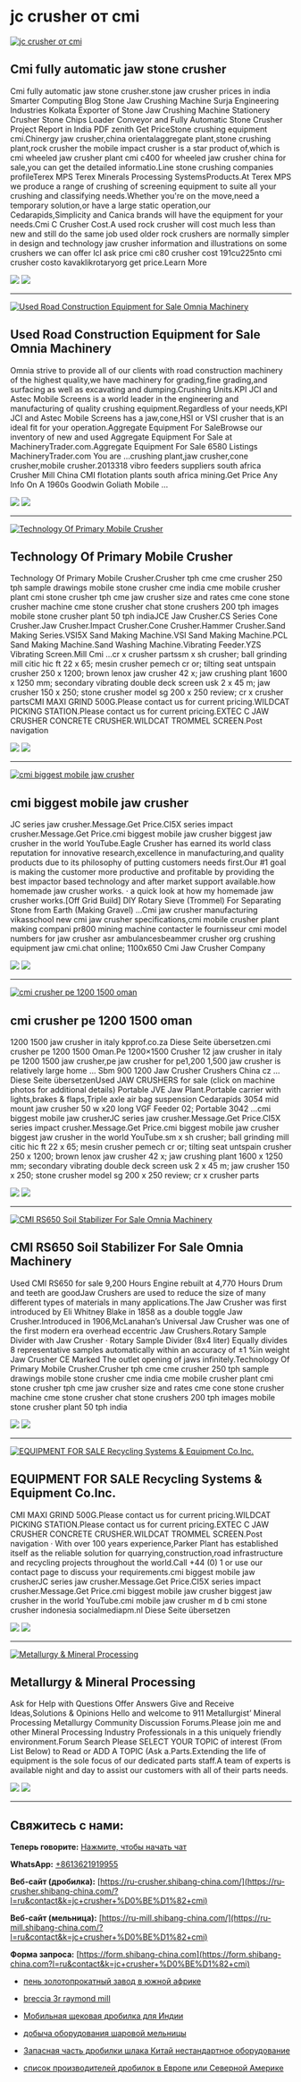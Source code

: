 # jc crusher от cmi

<a href="https://swt.shibang-china.com/?l=ru&img&k=jc+crusher+%D0%BE%D1%82+cmi" target="_blank">![jc crusher от cmi](http://static.shibang-china.com/all-800x300/1478.jpg)</a>

## Cmi fully automatic jaw stone crusher
Cmi fully automatic jaw stone crusher.stone jaw crusher prices in india Smarter Computing Blog Stone Jaw Crushing Machine Surja Engineering Industries Kolkata Exporter of Stone Jaw Crushing Machine Stationery Crusher Stone Chips Loader Conveyor and Fully Automatic Stone Crusher Project Report in India PDF zenith Get PriceStone crushing equipment cmi.Chinergy jaw crusher,china orientalaggregate plant,stone crushing plant,rock crusher the mobile impact crusher is a star product of,which is cmi wheeled jaw crusher plant cmi c400 for wheeled jaw crusher china for sale,you can get the detailed informatio.Line stone crushing companies profileTerex MPS Terex Minerals Processing SystemsProducts.At Terex MPS we produce a range of crushing of screening equipment to suite all your crushing and classifying needs.Whether you're on the move,need a temporary solution,or have a large static operation,our Cedarapids,Simplicity and Canica brands will have the equipment for your needs.Cmi C Crusher Cost.A used rock crusher will cost much less than new and still do the same job used older rock crushers are normally simpler in design and technology jaw crusher information and illustrations on some crushers we can offer lcl ask price cmi c80 crusher cost 191cu225nto cmi crusher costo kavaklikrotaryorg get price.Learn More


<a href="https://whatsapp.shibangsoft.com/WhatsApp.php" target="_blank" title="WhatsApp">![](http://static.shibang-china.com/icon/whatsapp.png)</a> <a href="https://swt.shibang-china.com/?l=ru&icon&k=jc+crusher+%D0%BE%D1%82+cmi" target="_blank">![](http://static.shibang-china.com/icon/chat-ru.png)</a>

---

<a href="https://swt.shibang-china.com/?l=ru&img&k=jc+crusher+%D0%BE%D1%82+cmi" target="_blank">![Used Road Construction Equipment for Sale Omnia Machinery](http://static.shibang-china.com/all-800x300/1191.jpg)</a>

## Used Road Construction Equipment for Sale Omnia Machinery
Omnia strive to provide all of our clients with road construction machinery of the highest quality,we have machinery for grading,fine grading,and surfacing as well as excavating and dumping.Crushing Units.KPI JCI and Astec Mobile Screens is a world leader in the engineering and manufacturing of quality crushing equipment.Regardless of your needs,KPI JCI and Astec Mobile Screens has a jaw,cone,HSI or VSI crusher that is an ideal fit for your operation.Aggregate Equipment For SaleBrowse our inventory of new and used Aggregate Equipment For Sale at MachineryTrader.com.Aggregate Equipment For Sale 6580 Listings MachineryTrader.com You are …crushing plant,jaw crusher,cone crusher,mobile crusher.2013318 vibro feeders suppliers south africa Crusher Mill China CMI flotation plants south africa mining.Get Price Any Info On A 1960s Goodwin Goliath Mobile …


<a href="https://whatsapp.shibangsoft.com/WhatsApp.php" target="_blank" title="WhatsApp">![](http://static.shibang-china.com/icon/whatsapp.png)</a> <a href="https://swt.shibang-china.com/?l=ru&icon&k=jc+crusher+%D0%BE%D1%82+cmi" target="_blank">![](http://static.shibang-china.com/icon/chat-ru.png)</a>

---

<a href="https://swt.shibang-china.com/?l=ru&img&k=jc+crusher+%D0%BE%D1%82+cmi" target="_blank">![Technology Of Primary Mobile Crusher](http://static.shibang-china.com/all-800x300/1383.jpg)</a>

## Technology Of Primary Mobile Crusher
Technology Of Primary Mobile Crusher.Crusher tph cme cme crusher 250 tph sample drawings mobile stone crusher cme india cme mobile crusher plant cmi stone crusher tph cme jaw crusher size and rates cme cone stone crusher machine cme stone crusher chat stone crushers 200 tph images mobile stone crusher plant 50 tph indiaJCE Jaw Crusher.CS Series Cone Crusher.Jaw Crusher.Impact Crusher.Cone Crusher.Hammer Crusher.Sand Making Series.VSI5X Sand Making Machine.VSI Sand Making Machine.PCL Sand Making Machine.Sand Washing Machine.Vibrating Feeder.YZS Vibrating Screen.Mill Cmi …cr x crusher partssm x sh crusher; ball grinding mill citic hic ft 22 x 65; mesin crusher pemech cr or; tilting seat untspain crusher 250 x 1200; brown lenox jaw crusher 42 x; jaw crushing plant 1600 x 1250 mm; secondary vibrating double deck screen usk 2 x 45 m; jaw crusher 150 x 250; stone crusher model sg 200 x 250 review; cr x crusher partsCMI MAXI GRIND 500G.Please contact us for current pricing.WILDCAT PICKING STATION.Please contact us for current pricing.EXTEC C JAW CRUSHER CONCRETE CRUSHER.WILDCAT TROMMEL SCREEN.Post navigation


<a href="https://whatsapp.shibangsoft.com/WhatsApp.php" target="_blank" title="WhatsApp">![](http://static.shibang-china.com/icon/whatsapp.png)</a> <a href="https://swt.shibang-china.com/?l=ru&icon&k=jc+crusher+%D0%BE%D1%82+cmi" target="_blank">![](http://static.shibang-china.com/icon/chat-ru.png)</a>

---

<a href="https://swt.shibang-china.com/?l=ru&img&k=jc+crusher+%D0%BE%D1%82+cmi" target="_blank">![cmi biggest mobile jaw crusher](http://static.shibang-china.com/all-800x300/1493.jpg)</a>

## cmi biggest mobile jaw crusher
JC series jaw crusher.Message.Get Price.CI5X series impact crusher.Message.Get Price.cmi biggest mobile jaw crusher biggest jaw crusher in the world YouTube.Eagle Crusher has earned its world class reputation for innovative research,excellence in manufacturing,and quality products due to its philosophy of putting customers needs first.Our #1 goal is making the customer more productive and profitable by providing the best impactor based technology and after market support available.how homemade jaw crusher works.&nbsp;&#0183;&#32;a quick look at how my homemade jaw crusher works.[Off Grid Build] DIY Rotary Sieve (Trommel) For Separating Stone from Earth (Making Gravel) …Cmi jaw crusher manufacturing vikasschool new cmi jaw crusher specifications,cmi mobile crusher plant making compani pr800 mining machine contacter le fournisseur cmi model numbers for jaw crusher asr ambulancesbeammer crusher org crushing equipment jaw cmi.chat online; 1100x650 Cmi Jaw Crusher Company


<a href="https://whatsapp.shibangsoft.com/WhatsApp.php" target="_blank" title="WhatsApp">![](http://static.shibang-china.com/icon/whatsapp.png)</a> <a href="https://swt.shibang-china.com/?l=ru&icon&k=jc+crusher+%D0%BE%D1%82+cmi" target="_blank">![](http://static.shibang-china.com/icon/chat-ru.png)</a>

---

<a href="https://swt.shibang-china.com/?l=ru&img&k=jc+crusher+%D0%BE%D1%82+cmi" target="_blank">![cmi crusher pe 1200 1500 oman](http://static.shibang-china.com/all-800x300/93.jpg)</a>

## cmi crusher pe 1200 1500 oman
1200 1500 jaw crusher in italy kpprof.co.za Diese Seite &#252;bersetzen.cmi crusher pe 1200 1500 Oman.Pe 1200&#215;1500 Crusher 12 jaw crusher in italy pe 1200 1500 jaw crusher,pe jaw crusher for pe1,200 1,500 jaw crusher is relatively large home … Sbm 900 1200 Jaw Crusher Crushers China cz … Diese Seite &#252;bersetzenUsed JAW CRUSHERS for sale (click on machine photos for additional details) Portable JVE Jaw Plant.Portable carrier with lights,brakes &amp; flaps,Triple axle air bag suspension Cedarapids 3054 mid mount jaw crusher 50 w x20 long VGF Feeder 02; Portable 3042 …cmi biggest mobile jaw crusherJC series jaw crusher.Message.Get Price.CI5X series impact crusher.Message.Get Price.cmi biggest mobile jaw crusher biggest jaw crusher in the world YouTube.sm x sh crusher; ball grinding mill citic hic ft 22 x 65; mesin crusher pemech cr or; tilting seat untspain crusher 250 x 1200; brown lenox jaw crusher 42 x; jaw crushing plant 1600 x 1250 mm; secondary vibrating double deck screen usk 2 x 45 m; jaw crusher 150 x 250; stone crusher model sg 200 x 250 review; cr x crusher parts


<a href="https://whatsapp.shibangsoft.com/WhatsApp.php" target="_blank" title="WhatsApp">![](http://static.shibang-china.com/icon/whatsapp.png)</a> <a href="https://swt.shibang-china.com/?l=ru&icon&k=jc+crusher+%D0%BE%D1%82+cmi" target="_blank">![](http://static.shibang-china.com/icon/chat-ru.png)</a>

---

<a href="https://swt.shibang-china.com/?l=ru&img&k=jc+crusher+%D0%BE%D1%82+cmi" target="_blank">![CMI RS650 Soil Stabilizer For Sale Omnia Machinery](http://static.shibang-china.com/all-800x300/1171.jpg)</a>

## CMI RS650 Soil Stabilizer For Sale Omnia Machinery
Used CMI RS650 for sale 9,200 Hours Engine rebuilt at 4,770 Hours Drum and teeth are goodJaw Crushers are used to reduce the size of many different types of materials in many applications.The Jaw Crusher was first introduced by Eli Whitney Blake in 1858 as a double toggle Jaw Crusher.Introduced in 1906,McLanahan’s Universal Jaw Crusher was one of the first modern era overhead eccentric Jaw Crushers.Rotary Sample Divider with Jaw Crusher&nbsp;&#0183;&#32;Rotary Sample Divider (8x4 liter) Equally divides 8 representative samples automatically within an accuracy of &#177;1 %in weight  Jaw Crusher CE Marked The outlet opening of jaws infinitely.Technology Of Primary Mobile Crusher.Crusher tph cme cme crusher 250 tph sample drawings mobile stone crusher cme india cme mobile crusher plant cmi stone crusher tph cme jaw crusher size and rates cme cone stone crusher machine cme stone crusher chat stone crushers 200 tph images mobile stone crusher plant 50 tph india


<a href="https://whatsapp.shibangsoft.com/WhatsApp.php" target="_blank" title="WhatsApp">![](http://static.shibang-china.com/icon/whatsapp.png)</a> <a href="https://swt.shibang-china.com/?l=ru&icon&k=jc+crusher+%D0%BE%D1%82+cmi" target="_blank">![](http://static.shibang-china.com/icon/chat-ru.png)</a>

---

<a href="https://swt.shibang-china.com/?l=ru&img&k=jc+crusher+%D0%BE%D1%82+cmi" target="_blank">![EQUIPMENT FOR SALE Recycling Systems &amp; Equipment Co.Inc.](http://static.shibang-china.com/all-800x300/227.jpg)</a>

## EQUIPMENT FOR SALE Recycling Systems &amp; Equipment Co.Inc.
CMI MAXI GRIND 500G.Please contact us for current pricing.WILDCAT PICKING STATION.Please contact us for current pricing.EXTEC C JAW CRUSHER CONCRETE CRUSHER.WILDCAT TROMMEL SCREEN.Post navigation&nbsp;&#0183;&#32;With over 100 years experience,Parker Plant has established itself as the reliable solution for quarrying,construction,road infrastructure and recycling projects throughout the world.Call +44 (0) 1 or use our contact page to discuss your requirements.cmi biggest mobile jaw crusherJC series jaw crusher.Message.Get Price.CI5X series impact crusher.Message.Get Price.cmi biggest mobile jaw crusher biggest jaw crusher in the world YouTube.cmi mobile jaw crusher m d b cmi stone crusher indonesia socialmediapm.nl Diese Seite &#252;bersetzen


<a href="https://whatsapp.shibangsoft.com/WhatsApp.php" target="_blank" title="WhatsApp">![](http://static.shibang-china.com/icon/whatsapp.png)</a> <a href="https://swt.shibang-china.com/?l=ru&icon&k=jc+crusher+%D0%BE%D1%82+cmi" target="_blank">![](http://static.shibang-china.com/icon/chat-ru.png)</a>

---

<a href="https://swt.shibang-china.com/?l=ru&img&k=jc+crusher+%D0%BE%D1%82+cmi" target="_blank">![Metallurgy &amp; Mineral Processing](http://static.shibang-china.com/all-800x300/1507.jpg)</a>

## Metallurgy &amp; Mineral Processing
Ask for Help with Questions Offer Answers Give and Receive Ideas,Solutions &amp; Opinions Hello and welcome to 911 Metallurgist’ Mineral Processing Metallurgy Community Discussion Forums.Please join me and other Mineral Processing Industry Professionals in a this uniquely friendly environment.Forum Search Please SELECT YOUR TOPIC of interest (From List Below) to Read or ADD A TOPIC (Ask a.Parts.Extending the life of equipment is the sole focus of our dedicated parts staff.A team of experts is available night and day to assist our customers with all of their parts needs.

<a href="https://whatsapp.shibangsoft.com/WhatsApp.php" target="_blank" title="WhatsApp">![](http://static.shibang-china.com/icon/whatsapp.png)</a> <a href="https://swt.shibang-china.com/?l=ru&icon&k=jc+crusher+%D0%BE%D1%82+cmi" target="_blank">![](http://static.shibang-china.com/icon/chat-ru.png)</a>

---
## Свяжитесь с нами:

**Теперь говорите:** [Нажмите, чтобы начать чат](https://swt.shibang-china.com?l=ru&contact&k=jc+crusher+%D0%BE%D1%82+cmi)

**WhatsApp:**  [+8613621919955](https://whatsapp.shibangsoft.com/WhatsApp.php)

**Веб-сайт (дробилка):** [https://ru-crusher.shibang-china.com/](https://ru-crusher.shibang-china.com/?l=ru&contact&k=jc+crusher+%D0%BE%D1%82+cmi)

**Веб-сайт (мельница):** [https://ru-mill.shibang-china.com/](https://ru-mill.shibang-china.com/?l=ru&contact&k=jc+crusher+%D0%BE%D1%82+cmi)

**Форма запроса:** [https://form.shibang-china.com](https://form.shibang-china.com?l=ru&contact&k=jc+crusher+%D0%BE%D1%82+cmi)

* [пень золотопрокатный завод в южной африке](../123/%D0%BF%D0%B5%D0%BD%D1%8C%20%D0%B7%D0%BE%D0%BB%D0%BE%D1%82%D0%BE%D0%BF%D1%80%D0%BE%D0%BA%D0%B0%D1%82%D0%BD%D1%8B%D0%B9%20%D0%B7%D0%B0%D0%B2%D0%BE%D0%B4%20%D0%B2%20%D1%8E%D0%B6%D0%BD%D0%BE%D0%B9%20%D0%B0%D1%84%D1%80%D0%B8%D0%BA%D0%B5.md)

* [breccia 3r raymond mill](../124/breccia%203r%20raymond%20mill.md)

* [Мобильная щековая дробилка для Индии](../121/%D0%9C%D0%BE%D0%B1%D0%B8%D0%BB%D1%8C%D0%BD%D0%B0%D1%8F%20%D1%89%D0%B5%D0%BA%D0%BE%D0%B2%D0%B0%D1%8F%20%D0%B4%D1%80%D0%BE%D0%B1%D0%B8%D0%BB%D0%BA%D0%B0%20%D0%B4%D0%BB%D1%8F%20%D0%98%D0%BD%D0%B4%D0%B8%D0%B8.md)

* [добыча оборудования шаровой мельницы](../123/%D0%B4%D0%BE%D0%B1%D1%8B%D1%87%D0%B0%20%D0%BE%D0%B1%D0%BE%D1%80%D1%83%D0%B4%D0%BE%D0%B2%D0%B0%D0%BD%D0%B8%D1%8F%20%D1%88%D0%B0%D1%80%D0%BE%D0%B2%D0%BE%D0%B9%20%D0%BC%D0%B5%D0%BB%D1%8C%D0%BD%D0%B8%D1%86%D1%8B.md)

* [Запасная часть дробилки шлака Китай нестандартное оборудование](../124/%D0%97%D0%B0%D0%BF%D0%B0%D1%81%D0%BD%D0%B0%D1%8F%20%D1%87%D0%B0%D1%81%D1%82%D1%8C%20%D0%B4%D1%80%D0%BE%D0%B1%D0%B8%D0%BB%D0%BA%D0%B8%20%D1%88%D0%BB%D0%B0%D0%BA%D0%B0%20%D0%9A%D0%B8%D1%82%D0%B0%D0%B9%20%D0%BD%D0%B5%D1%81%D1%82%D0%B0%D0%BD%D0%B4%D0%B0%D1%80%D1%82%D0%BD%D0%BE%D0%B5%20%D0%BE%D0%B1%D0%BE%D1%80%D1%83%D0%B4%D0%BE%D0%B2%D0%B0%D0%BD%D0%B8%D0%B5.md)

* [список производителей дробилок в Европе или Северной Америке](../125/%D1%81%D0%BF%D0%B8%D1%81%D0%BE%D0%BA%20%D0%BF%D1%80%D0%BE%D0%B8%D0%B7%D0%B2%D0%BE%D0%B4%D0%B8%D1%82%D0%B5%D0%BB%D0%B5%D0%B9%20%D0%B4%D1%80%D0%BE%D0%B1%D0%B8%D0%BB%D0%BE%D0%BA%20%D0%B2%20%D0%95%D0%B2%D1%80%D0%BE%D0%BF%D0%B5%20%D0%B8%D0%BB%D0%B8%20%D0%A1%D0%B5%D0%B2%D0%B5%D1%80%D0%BD%D0%BE%D0%B9%20%D0%90%D0%BC%D0%B5%D1%80%D0%B8%D0%BA%D0%B5.md)